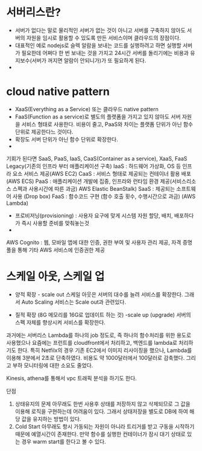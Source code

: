 # 서버리스란?
- 서버가 없다는 말로 물리적인 서버가 없는 것이 아니고 서버를 구축하지 않아도 서버의 자원을 임시로 활용할 수 있도록 만든 서비스이며 클라우드의 장점이다.
- 대표적인 예로 nodejs로 슬렉 알람을 보내는 코드를 실행하려고 하면 실행할 서버가 필요한데 어쩌다 한 번 보내는 것을 가지고 24시간 서버를 돌리기에는 비용과 유지보수(서버가 꺼지면 알람이 안되니가)가 또 필요하게 된다.
-
# cloud native pattern
- XaaS(Everything as a Service) 또는 클라우드 native pattern
- FaaS(Function as a service)로 별도의 플랫폼을 가지고 있지 않아도 서버 자원을 서비스 형태로 사용한다. 비용이 줄고, PaaS와 차이는 플랫폼 단위가 아닌 함수 단위로 제공한다느 것이다.
- 확장도 서버 단위가 아닌 함수 단위로 확장한다.
-


기회가 된다면
SaaS, PaaS, IaaS, CaaS(Container as a service), XaaS, FaaS Legacy(기존의 인프라 부터 애플리케이션 구축)
IaaS : 하드웨어 가상화, OS 등 인프라 요소 서비스 제공(AWS EC2)
CaaS : 서비스 형태로 제공되는 컨테이너 활용 배포 (AWS ECS)
PaaS : 애플리케이션 개발에 집중, 인프라와 런타임 환경 제공(서비스리소스 스펙과 사용시간에 따른 과금) AWS Elastic BeanStalk)
SaaS : 제공되는 소프트웨어 사용 (Drop box)
FaaS : 함수코드 구현 (함수 호출 횟수, 수행시간으로 과금) (AWS Lambda)

- 프로비저닝(provisioning) : 사용자 요구에 맞게 시스템 자원 할당, 배치, 배포하다가 즉시 사용할 준비를 맞춰놓는것
-

AWS Cognito : 웹, 모바일 앱에 대한 인증, 권한 부여 및 사용자 관리 제공, 자격 증명 풀을 통해 기타 AWS 서비스에 인증권한 제공


# 스케일 아웃, 스케일 업
- 양적 확장 - scale out
스케일 아웃은 서버의 대수를 늘려 서비스를 확장한다.
그래서 Auto Scaling 서비스는 Scale out과 관련있다.

- 질적 확장 (8G 메모리를 16G로 업데이트 하는 것) -scale up (upgrade)
서버의 스펙 자체를 향상시켜 서비스를 확장한다.

과거에는 서버리스 Lambda를 하나의 job 정도로, 즉 하나의 함수처리를 위한 용도로 사용했으나 요즘에는
프런트를 cloudfront에서 처리하고, 백엔드를 lambda로 처리하기도 한다.
특히 Netfilx의 경우 기존 EC2에서 이미지 리사이징을 했으나, Lambda를 이용해 3분에서 2초로 단축하였다. 비용도 약 1000달러에서 100달러로 감축했다. 그리고 부하 모니터링에 대한 소요도 줄었다.

Kinesis, athena를 통해서 vpc 트래픽 분석을 하기도 한다.



단점
1. 상태유지의 문제
아무래도 한번 사용후 상태를 저장하지 않고 삭제되므로 그 값을 이용해 로직을 구현하는데 어려움이 있다. 그래서 상태저장을 별도로 DB에 하여 해당 값을 유지하는 방법이 있다.
2. Cold Start
아무래도 항시 가동되는 자원이 아니라 트리거를 받고 구동을 시작하기 때문에 예열시간이 존재한다. 만약 함수를 실행한 컨테이너가 잠시 대기 상태로 있는 경우 warm start를 한다고 볼 수 있다.


